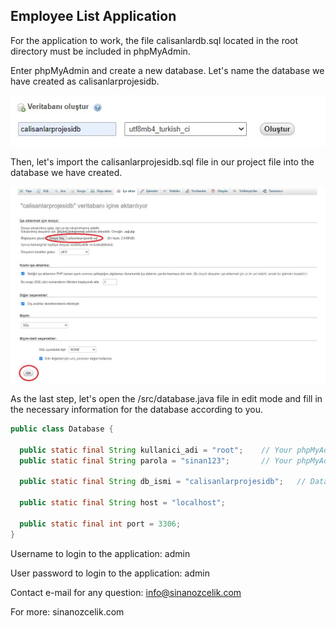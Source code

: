 ## Employee List Application

For the application to work, the file calisanlardb.sql located in the root directory must be included in phpMyAdmin.

Enter phpMyAdmin and create a new database. Let's name the database we have created as calisanlarprojesidb.

![sinanozcelik.com](1.jpg)

Then, let's import the calisanlarprojesidb.sql file in our project file into the database we have created.

![sinanozcelik.com](2.jpg)

As the last step, let's open the /src/database.java file in edit mode and fill in the necessary information for the database according to you.

```java
public class Database {

  public static final String kullanici_adi = "root";    // Your phpMyAdmin username
  public static final String parola = "sinan123";       // Your phpMyAdmin password

  public static final String db_ismi = "calisanlarprojesidb";   // Database name

  public static final String host = "localhost";

  public static final int port = 3306;
}

```

Username to login to the application: admin

User password to login to the application: admin

Contact e-mail for any question: info@sinanozcelik.com

For more: sinanozcelik.com

